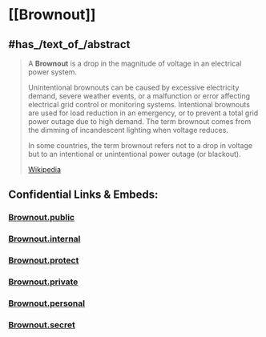 
# [[Brownout]] 


## #has_/text_of_/abstract 

> A **Brownout** is a drop in the magnitude of voltage in an electrical power system.
>
> Unintentional brownouts can be caused by excessive electricity demand, severe weather events, or a malfunction or error affecting electrical grid control or monitoring systems.  Intentional brownouts are used for load reduction in an emergency, or to prevent a total grid power outage due to high demand. The term brownout comes from the dimming of incandescent lighting when voltage reduces.
>
> In some countries, the term brownout refers not to a drop in voltage but to an intentional or unintentional power outage (or blackout).
>
> [Wikipedia](https://en.wikipedia.org/wiki/Brownout%20(electricity)) 




## Confidential Links & Embeds: 

### [Brownout.public](/_public\Technology\Energy-Technology/Brownout.public.md) 

### [Brownout.internal](/_internal\Technology\Energy-Technology/Brownout.internal.md) 

### [Brownout.protect](/_protect\Technology\Energy-Technology/Brownout.protect.md) 

### [Brownout.private](/_private\Technology\Energy-Technology/Brownout.private.md) 

### [Brownout.personal](/_personal\Technology\Energy-Technology/Brownout.personal.md) 

### [Brownout.secret](/_secret\Technology\Energy-Technology/Brownout.secret.md)

